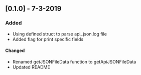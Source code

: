 ## [0.1.0] - 7-3-2019
### Added

- Using defined struct to parse api_json.log file
- Added flag for print specific fields

#### Changed

- Renamed getJSONFileData function to getApiJSONFileData
- Updated README